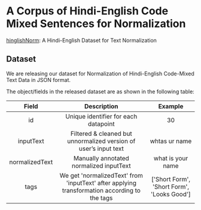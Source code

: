 # A Corpus of Hindi-English Code Mixed Sentences for Normalization
[hinglishNorm](https://github.com/piyushmakhija5/hinglishNorm/tree/master/dataset): A Hindi-English Dataset for Text Normalization

## Dataset

We are releasing our dataset for Normalization of Hindi-English Code-Mixed Text Data in JSON format.

The object/fields in the released dataset are as shown in the following table:

| Field  | Description | Example |
| :----: |:-----------:| :-----: |
| id     | Unique identifier for each datapoint | 30 |
| inputText   | Filtered & cleaned but unnormalized version of user’s input text | whtas ur name |
| normalizedText | Manually annotated normalized inputText | what is your name |
| tags | We get 'normalizedText' from 'inputText' after applying transformation according to the tags | ['Short Form', 'Short Form', 'Looks Good'] |
